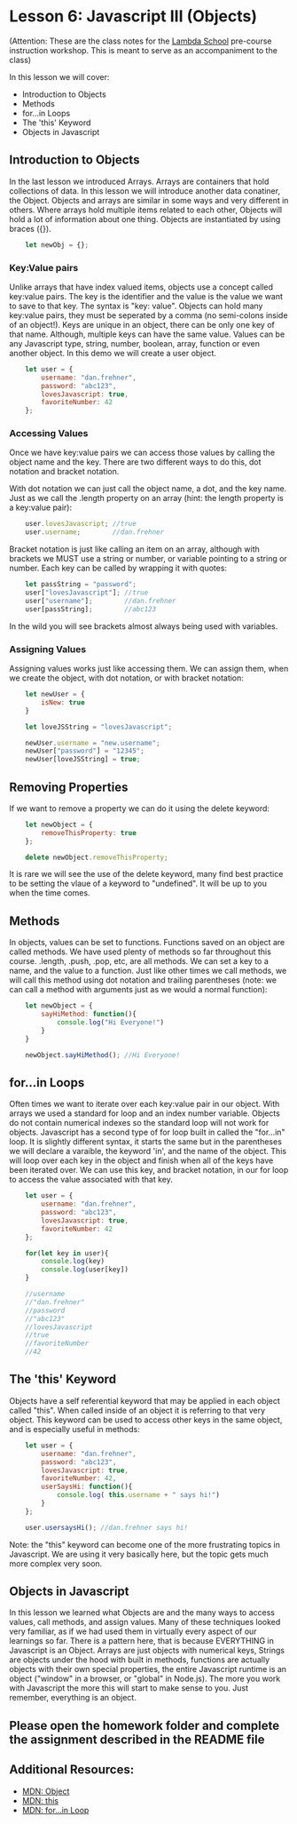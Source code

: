 # Lesson 6: Javascript III (Objects)
(Attention: These are the class notes for the [Lambda School](http://www.lambdaschool.com) pre-course instruction workshop. This is meant to serve as an accompaniment to the class)

In this lesson we will cover: 

* Introduction to Objects
* Methods
* for...in Loops
* The 'this' Keyword
* Objects in Javascript

## Introduction to Objects

In the last lesson we introduced Arrays. Arrays are containers that hold collections of data. In this lesson we will introduce another data conatiner, the Object. Objects and arrays are similar in some ways and very different in others. Where arrays hold multiple items related to each other, Objects will hold a lot of information about one thing. Objects are instantiated by using braces ({}). 

```javascript
    let newObj = {};
```

### Key:Value pairs

Unlike arrays that have index valued items, objects use a concept called key:value pairs. The key is the identifier and the value is the value we want to save to that key. The syntax is "key: value". Objects can hold many key:value pairs, they must be seperated by a comma (no semi-colons inside of an object!). Keys are unique in an object, there can be only one key of that name. Although, multiple keys can have the same value. Values can be any Javascript type, string, number, boolean, array, function or even another object. In this demo we will create a user object.

```javascript
    let user = {
        username: "dan.frehner",
        password: "abc123",
        lovesJavascript: true,
        favoriteNumber: 42
    };
```

### Accessing Values

Once we have key:value pairs we can access those values by calling the object name and the key. There are two different ways to do this, dot notation and bracket notation. 

With dot notation we can just call the object name, a dot, and the key name. Just as we call the .length property on an array (hint: the length property is a key:value pair):

```javascript
    user.lovesJavascript; //true
    user.username;        //dan.frehner
```

Bracket notation is just like calling an item on an array, although with brackets we MUST use a string or number, or variable pointing to a string or number. Each key can be called by wrapping it with quotes:

```javascript
    let passString = "password";
    user["lovesJavascript"]; //true
    user["username"];        //dan.frehner
    user[passString];        //abc123
```

In the wild you will see brackets almost always being used with variables. 

### Assigning Values

Assigning values works just like accessing them. We can assign them, when we create the object, with dot notation, or with bracket notation:

```javascript
    let newUser = {
        isNew: true
    }

    let loveJSString = "lovesJavascript";

    newUser.username = "new.username";
    newUser["password"] = "12345";
    newUser[loveJSString] = true;
```

## Removing Properties

If we want to remove a property we can do it using the delete keyword:

```javascript
    let newObject = {
        removeThisProperty: true
    };

    delete newObject.removeThisProperty;
```

It is rare we will see the use of the delete keyword, many find best practice to be setting the vlaue of a keyword to "undefined". It will be up to you when the time comes.

## Methods

In objects, values can be set to functions. Functions saved on an object are called methods. We have used plenty of methods so far throughout this course. .length, .push, .pop, etc, are all methods. We can set a key to a name, and the value to a function. Just like other times we call methods, we will call this method using dot notation and trailing parentheses (note: we can call a method with arguments just as we would a normal function):

```javascript
    let newObject = {
        sayHiMethod: function(){
            console.log("Hi Everyone!")
        }
    }

    newObject.sayHiMethod(); //Hi Everyone!
```

## for...in Loops

Often times we want to iterate over each key:value pair in our object. With arrays we used a standard for loop and an index number variable. Objects do not contain numerical indexes so the standard loop will not work for objects. Javascript has a second type of for loop built in called the "for...in" loop. It is slightly different syntax, it starts the same but in the parentheses we will declare a varaible, the keyword 'in', and the name of the object. This will loop over each key in the object and finish when all of the keys have been iterated over. We can use this key, and bracket notation, in our for loop to access the value associated with that key.

```javascript
    let user = {
        username: "dan.frehner",
        password: "abc123",
        lovesJavascript: true,
        favoriteNumber: 42
    };

    for(let key in user){
        console.log(key)
        console.log(user[key])
    }

    //username
    //"dan.frehner"
    //password
    //"abc123"
    //lovesJavascript
    //true
    //favoriteNumber
    //42
```

## The 'this' Keyword

Objects have a self referential keyword that may be applied in each object called "this". When called inside of an object it is referring to that very object. This keyword can be used to access other keys in the same object, and is especially useful in methods:

```javascript
    let user = {
        username: "dan.frehner",
        password: "abc123",
        lovesJavascript: true,
        favoriteNumber: 42,
        userSaysHi: function(){
            console.log( this.username + " says hi!")
        }
    };

    user.usersaysHi(); //dan.frehner says hi!
```

Note: the "this" keyword can become one of the more frustrating topics in Javascript. We are using it very basically here, but the topic gets much more complex very soon. 

## Objects in Javascript

In this lesson we learned what Objects are and the many ways to access values, call methods, and assign values. Many of these techniques looked very familiar, as if we had used them in virtually every aspect of our learnings so far. There is a pattern here, that is because EVERYTHING in Javascript is an Object. Arrays are just objects with numerical keys, Strings are objects under the hood with built in methods, functions are actually objects with their own special properties, the entire Javascript runtime is an object ("window" in a browser, or "global" in Node.js). The more you work with Javascript the more this will start to make sense to you. Just remember, everything is an object. 

## Please open the homework folder and complete the assignment described in the README file

## Additional Resources:

* [MDN: Object](https://developer.mozilla.org/en-US/docs/Web/JavaScript/Reference/Global_Objects/Object)
* [MDN: this](https://developer.mozilla.org/en-US/docs/Web/JavaScript/Reference/Operators/this)
* [MDN: for...in Loop](https://developer.mozilla.org/en-US/docs/Web/JavaScript/Reference/Statements/for...in)




